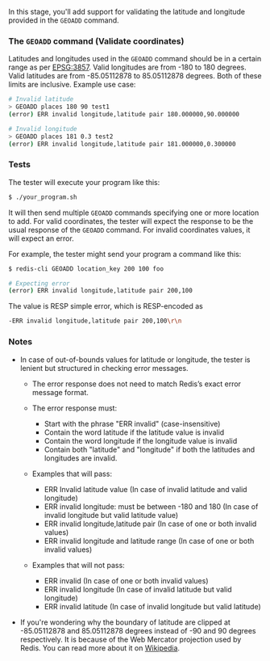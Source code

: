 In this stage, you'll add support for validating the latitude and longitude provided in the `GEOADD` command.

### The `GEOADD` command (Validate coordinates)
Latitudes and longitudes used in the `GEOADD` command should be in a certain range as per [EPSG:3857](https://epsg.io/3857). Valid longitudes are from -180 to 180 degrees. Valid latitudes are from -85.05112878 to 85.05112878 degrees. Both of these limits are inclusive.
Example use case:

```bash
# Invalid latitude
> GEOADD places 180 90 test1
(error) ERR invalid longitude,latitude pair 180.000000,90.000000

# Invalid longitude
> GEOADD places 181 0.3 test2
(error) ERR invalid longitude,latitude pair 181.000000,0.300000
```

### Tests
The tester will execute your program like this:

```bash
$ ./your_program.sh
```
It will then send multiple `GEOADD` commands specifying one or more location to add. For valid coordinates, the tester will expect the response to be the usual response of the `GEOADD` command. For invalid coordinates values, it will expect an error.

For example, the tester might send your program a command like this:

```bash
$ redis-cli GEOADD location_key 200 100 foo

# Expecting error
(error) ERR invalid longitude,latitude pair 200,100
```

The value is RESP simple error, which is RESP-encoded as

```bash
-ERR invalid longitude,latitude pair 200,100\r\n
```

### Notes

- In case of out-of-bounds values for latitude or longitude, the tester is lenient but structured in checking error messages.
    - The error response does not need to match Redis’s exact error message format.
    - The error response must:
        - Start with the phrase "ERR invalid" (case-insensitive)
         - Contain the word latitude if the latitude value is invalid
        - Contain the word longitude if the longitude value is invalid
        - Contain both "latitude" and "longitude" if both the latitudes and longitudes are invalid.

    - Examples that will pass:
        - ERR Invalid latitude value (In case of invalid latitude and valid longitude)
        - ERR invalid longitude: must be between -180 and 180 (In case of invalid longitude but valid latitude value)
        - ERR invalid longitude,latitude pair (In case of one or both invalid values)
        - ERR invalid longitude and latitude range (In case of one or both invalid values)

    - Examples that will not pass:
        - ERR invalid (In case of one or both invalid values)
        - ERR invalid longitude (In case of invalid latitude but valid longitude)
        - ERR invalid latitude (In case of invalid longitude but valid latitude)

- If you're wondering why the boundary of latitude are clipped at -85.05112878 and 85.05112878 degrees instead of -90 and 90 degrees respectively. It is because of the Web Mercator projection used by Redis. You can read more about it on [Wikipedia](https://en.wikipedia.org/wiki/Web_Mercator_projection).